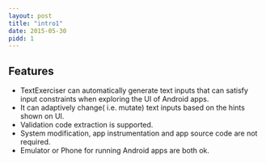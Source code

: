 ```yaml
---
layout: post
title: "intro1"
date: 2015-05-30
pidd: 1
---
```

## Features
* TextExerciser can automatically generate text inputs that can satisfy input constraints when exploring the UI of Android apps.
* It can adaptively change( i.e. mutate) text inputs based on the hints shown on UI.
* Validation code extraction is supported. 
* System modification, app instrumentation and app source code are not required.
* Emulator or Phone for running Android apps are both ok.